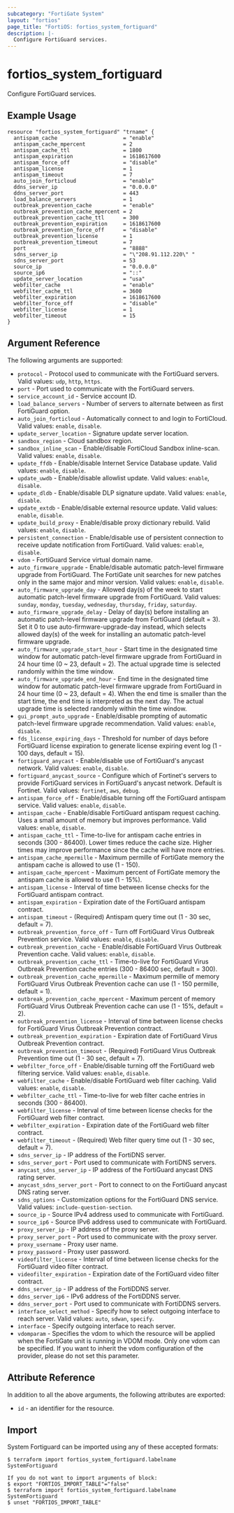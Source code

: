 ```yaml
---
subcategory: "FortiGate System"
layout: "fortios"
page_title: "FortiOS: fortios_system_fortiguard"
description: |-
  Configure FortiGuard services.
---
```


# fortios_system_fortiguard
Configure FortiGuard services.

## Example Usage

```hcl
resource "fortios_system_fortiguard" "trname" {
  antispam_cache                     = "enable"
  antispam_cache_mpercent            = 2
  antispam_cache_ttl                 = 1800
  antispam_expiration                = 1618617600
  antispam_force_off                 = "disable"
  antispam_license                   = 1
  antispam_timeout                   = 7
  auto_join_forticloud               = "enable"
  ddns_server_ip                     = "0.0.0.0"
  ddns_server_port                   = 443
  load_balance_servers               = 1
  outbreak_prevention_cache          = "enable"
  outbreak_prevention_cache_mpercent = 2
  outbreak_prevention_cache_ttl      = 300
  outbreak_prevention_expiration     = 1618617600
  outbreak_prevention_force_off      = "disable"
  outbreak_prevention_license        = 1
  outbreak_prevention_timeout        = 7
  port                               = "8888"
  sdns_server_ip                     = "\"208.91.112.220\" "
  sdns_server_port                   = 53
  source_ip                          = "0.0.0.0"
  source_ip6                         = "::"
  update_server_location             = "usa"
  webfilter_cache                    = "enable"
  webfilter_cache_ttl                = 3600
  webfilter_expiration               = 1618617600
  webfilter_force_off                = "disable"
  webfilter_license                  = 1
  webfilter_timeout                  = 15
}
```

## Argument Reference

The following arguments are supported:

* `protocol` - Protocol used to communicate with the FortiGuard servers. Valid values: `udp`, `http`, `https`.
* `port` - Port used to communicate with the FortiGuard servers.
* `service_account_id` - Service account ID.
* `load_balance_servers` - Number of servers to alternate between as first FortiGuard option.
* `auto_join_forticloud` - Automatically connect to and login to FortiCloud. Valid values: `enable`, `disable`.
* `update_server_location` - Signature update server location.
* `sandbox_region` - Cloud sandbox region.
* `sandbox_inline_scan` - Enable/disable FortiCloud Sandbox inline-scan. Valid values: `enable`, `disable`.
* `update_ffdb` - Enable/disable Internet Service Database update. Valid values: `enable`, `disable`.
* `update_uwdb` - Enable/disable allowlist update. Valid values: `enable`, `disable`.
* `update_dldb` - Enable/disable DLP signature update. Valid values: `enable`, `disable`.
* `update_extdb` - Enable/disable external resource update. Valid values: `enable`, `disable`.
* `update_build_proxy` - Enable/disable proxy dictionary rebuild. Valid values: `enable`, `disable`.
* `persistent_connection` - Enable/disable use of persistent connection to receive update notification from FortiGuard. Valid values: `enable`, `disable`.
* `vdom` - FortiGuard Service virtual domain name.
* `auto_firmware_upgrade` - Enable/disable automatic patch-level firmware upgrade from FortiGuard. The FortiGate unit searches for new patches only in the same major and minor version. Valid values: `enable`, `disable`.
* `auto_firmware_upgrade_day` - Allowed day(s) of the week to start automatic patch-level firmware upgrade from FortiGuard. Valid values: `sunday`, `monday`, `tuesday`, `wednesday`, `thursday`, `friday`, `saturday`.
* `auto_firmware_upgrade_delay` - Delay of day(s) before installing an automatic patch-level firmware upgrade from FortiGuard (default = 3). Set it 0 to use auto-firmware-upgrade-day instead, which selects allowed day(s) of the week for installing an automatic patch-level firmware upgrade.
* `auto_firmware_upgrade_start_hour` - Start time in the designated time window for automatic patch-level firmware upgrade from FortiGuard in 24 hour time (0 ~ 23, default = 2). The actual upgrade time is selected randomly within the time window.
* `auto_firmware_upgrade_end_hour` - End time in the designated time window for automatic patch-level firmware upgrade from FortiGuard in 24 hour time (0 ~ 23, default = 4). When the end time is smaller than the start time, the end time is interpreted as the next day. The actual upgrade time is selected randomly within the time window.
* `gui_prompt_auto_upgrade` - Enable/disable prompting of automatic patch-level firmware upgrade recommendation. Valid values: `enable`, `disable`.
* `fds_license_expiring_days` - Threshold for number of days before FortiGuard license expiration to generate license expiring event log (1 - 100 days, default = 15).
* `fortiguard_anycast` - Enable/disable use of FortiGuard's anycast network. Valid values: `enable`, `disable`.
* `fortiguard_anycast_source` - Configure which of Fortinet's servers to provide FortiGuard services in FortiGuard's anycast network. Default is Fortinet. Valid values: `fortinet`, `aws`, `debug`.
* `antispam_force_off` - Enable/disable turning off the FortiGuard antispam service. Valid values: `enable`, `disable`.
* `antispam_cache` - Enable/disable FortiGuard antispam request caching. Uses a small amount of memory but improves performance. Valid values: `enable`, `disable`.
* `antispam_cache_ttl` - Time-to-live for antispam cache entries in seconds (300 - 86400). Lower times reduce the cache size. Higher times may improve performance since the cache will have more entries.
* `antispam_cache_mpermille` - Maximum permille of FortiGate memory the antispam cache is allowed to use (1 - 150).
* `antispam_cache_mpercent` - Maximum percent of FortiGate memory the antispam cache is allowed to use (1 - 15%).
* `antispam_license` - Interval of time between license checks for the FortiGuard antispam contract.
* `antispam_expiration` - Expiration date of the FortiGuard antispam contract.
* `antispam_timeout` - (Required) Antispam query time out (1 - 30 sec, default = 7).
* `outbreak_prevention_force_off` - Turn off FortiGuard Virus Outbreak Prevention service. Valid values: `enable`, `disable`.
* `outbreak_prevention_cache` - Enable/disable FortiGuard Virus Outbreak Prevention cache. Valid values: `enable`, `disable`.
* `outbreak_prevention_cache_ttl` - Time-to-live for FortiGuard Virus Outbreak Prevention cache entries (300 - 86400 sec, default = 300).
* `outbreak_prevention_cache_mpermille` - Maximum permille of memory FortiGuard Virus Outbreak Prevention cache can use (1 - 150 permille, default = 1).
* `outbreak_prevention_cache_mpercent` - Maximum percent of memory FortiGuard Virus Outbreak Prevention cache can use (1 - 15%, default = 2).
* `outbreak_prevention_license` - Interval of time between license checks for FortiGuard Virus Outbreak Prevention contract.
* `outbreak_prevention_expiration` - Expiration date of FortiGuard Virus Outbreak Prevention contract.
* `outbreak_prevention_timeout` - (Required) FortiGuard Virus Outbreak Prevention time out (1 - 30 sec, default = 7).
* `webfilter_force_off` - Enable/disable turning off the FortiGuard web filtering service. Valid values: `enable`, `disable`.
* `webfilter_cache` - Enable/disable FortiGuard web filter caching. Valid values: `enable`, `disable`.
* `webfilter_cache_ttl` - Time-to-live for web filter cache entries in seconds (300 - 86400).
* `webfilter_license` - Interval of time between license checks for the FortiGuard web filter contract.
* `webfilter_expiration` - Expiration date of the FortiGuard web filter contract.
* `webfilter_timeout` - (Required) Web filter query time out (1 - 30 sec, default = 7).
* `sdns_server_ip` - IP address of the FortiDNS server.
* `sdns_server_port` - Port used to communicate with FortiDNS servers.
* `anycast_sdns_server_ip` - IP address of the FortiGuard anycast DNS rating server.
* `anycast_sdns_server_port` - Port to connect to on the FortiGuard anycast DNS rating server.
* `sdns_options` - Customization options for the FortiGuard DNS service. Valid values: `include-question-section`.
* `source_ip` - Source IPv4 address used to communicate with FortiGuard.
* `source_ip6` - Source IPv6 address used to communicate with FortiGuard.
* `proxy_server_ip` - IP address of the proxy server.
* `proxy_server_port` - Port used to communicate with the proxy server.
* `proxy_username` - Proxy user name.
* `proxy_password` - Proxy user password.
* `videofilter_license` - Interval of time between license checks for the FortiGuard video filter contract.
* `videofilter_expiration` - Expiration date of the FortiGuard video filter contract.
* `ddns_server_ip` - IP address of the FortiDDNS server.
* `ddns_server_ip6` - IPv6 address of the FortiDDNS server.
* `ddns_server_port` - Port used to communicate with FortiDDNS servers.
* `interface_select_method` - Specify how to select outgoing interface to reach server. Valid values: `auto`, `sdwan`, `specify`.
* `interface` - Specify outgoing interface to reach server.
* `vdomparam` - Specifies the vdom to which the resource will be applied when the FortiGate unit is running in VDOM mode. Only one vdom can be specified. If you want to inherit the vdom configuration of the provider, please do not set this parameter.


## Attribute Reference

In addition to all the above arguments, the following attributes are exported:
* `id` - an identifier for the resource.

## Import

System Fortiguard can be imported using any of these accepted formats:
```
$ terraform import fortios_system_fortiguard.labelname SystemFortiguard

If you do not want to import arguments of block:
$ export "FORTIOS_IMPORT_TABLE"="false"
$ terraform import fortios_system_fortiguard.labelname SystemFortiguard
$ unset "FORTIOS_IMPORT_TABLE"
```
